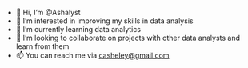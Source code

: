 - 👋 Hi, I’m @Ashalyst
- 👀 I’m interested in improving my skills in data analysis 
- 🌱 I’m currently learning data analytics 
- 💞️ I’m looking to collaborate on projects with other data analysts and learn from them
- 📫 You can reach me via casheley@gmail.com

<!---
Ashalyst/Ashalyst is a ✨ special ✨ repository because its `README.md` (this file) appears on your GitHub profile.
You can click the Preview link to take a look at your changes.
--->
